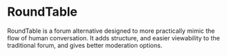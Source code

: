 RoundTable
==========

RoundTable is a forum alternative designed to more practically mimic the flow of human conversation. It adds structure, and easier viewability to the traditional forum, and gives better moderation options.
